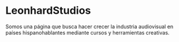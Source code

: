# LeonhardStudios
Somos una página que busca hacer crecer la industria audiovisual en países hispanohablantes mediante cursos y herramientas creativas.
